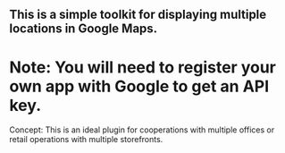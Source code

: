 ## This is a simple toolkit for displaying multiple locations in Google Maps.  

# Note:  You will need to register your own app with Google to get an API key.

Concept:  This is an ideal plugin for cooperations with multiple offices or retail operations with multiple storefronts. 

